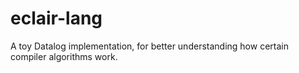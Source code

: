 # eclair-lang

A toy Datalog implementation, for better understanding how certain compiler
algorithms work.

